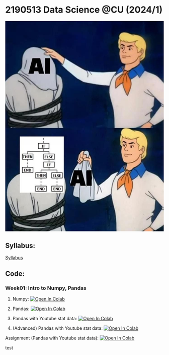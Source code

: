 # 2190513 Data Science @CU (2024/1)

![alt text](https://github.com/pvateekul/2190513_DS-ICE_2024s1/blob/c588810003e3dcd79c4d7de96539087b9a9fac0d/image/meme.jpg "join ds")

## Syllabus:

[Syllabus](https://mycourseville-default.s3.ap-southeast-1.amazonaws.com/useruploaded_course_files/2024_1/55833/materials/Syllabus_2190513_DS_ICE_2024s1-7075-17224821008422.pdf)

## Code:

### Week01: Intro to Numpy, Pandas

1. Numpy: [![Open In Colab](https://raw.githubusercontent.com/pvateekul/2110531_DSDE_2023s1/f6d850ff0e1eba59dbde6c469b7847f5897f3d27/img/colab-badge.svg)](https://colab.research.google.com/github/pvateekul/2190513_DS-ICE_2024s1/blob/main/code/Week01_Intro_Pandas/1_Numpy.ipynb)

2. Pandas: [![Open In Colab](https://raw.githubusercontent.com/pvateekul/2110531_DSDE_2023s1/f6d850ff0e1eba59dbde6c469b7847f5897f3d27/img/colab-badge.svg)](https://colab.research.google.com/drive/1OfAxmzIkMEwaDbgKGSWIrUID5JalTqT7#scrollTo=ezoEs7UliHFh)

3. Pandas with Youtube stat data: [![Open In Colab](https://raw.githubusercontent.com/pvateekul/2110531_DSDE_2023s1/f6d850ff0e1eba59dbde6c469b7847f5897f3d27/img/colab-badge.svg)](<https://colab.research.google.com/github/pvateekul/2190513_DS-ICE_2024s1/blob/main/code/Week01_Intro_Pandas/3_Pandas_(Data_Set_Trending_YouTube_Video_Statistics).ipynb>)

4. (Advanced) Pandas with Youtube stat data: [![Open In Colab](https://raw.githubusercontent.com/pvateekul/2110531_DSDE_2023s1/f6d850ff0e1eba59dbde6c469b7847f5897f3d27/img/colab-badge.svg)](<https://colab.research.google.com/github/pvateekul/2190513_DS-ICE_2024s1/blob/main/code/Week01_Intro_Pandas/4_Advanced_Pandas_(Data_Set_Trending_YouTube_Video_Statistics).ipynb>)

Assignment (Pandas with Youtube stat data): [![Open In Colab](https://raw.githubusercontent.com/pvateekul/2110531_DSDE_2023s1/f6d850ff0e1eba59dbde6c469b7847f5897f3d27/img/colab-badge.svg)](https://colab.research.google.com/github/pvateekul/2190513_DS-ICE_2024s1/blob/main/code/Week01_Intro_Pandas/5_PandasAssignment.ipynb)

test